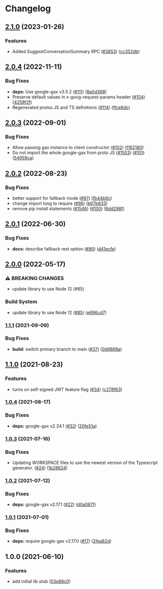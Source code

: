# Changelog

## [2.1.0](https://github.com/googleapis/google-cloud-node/compare/private-catalog-v2.0.4...private-catalog-v2.1.0) (2023-01-26)


### Features

* Added SuggestConversationSummary RPC ([#3853](https://github.com/googleapis/google-cloud-node/issues/3853)) ([cc352db](https://github.com/googleapis/google-cloud-node/commit/cc352db97f3bd8925bf1a7631a0ae64ff976fa4e))

## [2.0.4](https://github.com/googleapis/nodejs-private-catalog/compare/v2.0.3...v2.0.4) (2022-11-11)


### Bug Fixes

* **deps:** Use google-gax v3.5.2 ([#111](https://github.com/googleapis/nodejs-private-catalog/issues/111)) ([8a0d368](https://github.com/googleapis/nodejs-private-catalog/commit/8a0d368277802a788989c270ad400117010c0855))
* Preserve default values in x-goog-request-params header ([#104](https://github.com/googleapis/nodejs-private-catalog/issues/104)) ([4259f2f](https://github.com/googleapis/nodejs-private-catalog/commit/4259f2f26191b70e98cab9b2a75bef793ce3d7da))
* Regenerated protos JS and TS definitions ([#114](https://github.com/googleapis/nodejs-private-catalog/issues/114)) ([ffce6dc](https://github.com/googleapis/nodejs-private-catalog/commit/ffce6dc1534a49c2ae7354f32c28d03b90cd69d7))

## [2.0.3](https://github.com/googleapis/nodejs-private-catalog/compare/v2.0.2...v2.0.3) (2022-09-01)


### Bug Fixes

* Allow passing gax instance to client constructor ([#102](https://github.com/googleapis/nodejs-private-catalog/issues/102)) ([f162180](https://github.com/googleapis/nodejs-private-catalog/commit/f1621809c2773b4df97efe5d8ade8208ac8f95b4))
* Do not import the whole google-gax from proto JS ([#1553](https://github.com/googleapis/nodejs-private-catalog/issues/1553)) ([#101](https://github.com/googleapis/nodejs-private-catalog/issues/101)) ([54959ca](https://github.com/googleapis/nodejs-private-catalog/commit/54959cae8e8743c2bed567bacb9a36d0645c99ba))

## [2.0.2](https://github.com/googleapis/nodejs-private-catalog/compare/v2.0.1...v2.0.2) (2022-08-23)


### Bug Fixes

* better support for fallback mode ([#97](https://github.com/googleapis/nodejs-private-catalog/issues/97)) ([fb44b6c](https://github.com/googleapis/nodejs-private-catalog/commit/fb44b6c08f068ae0b0b240ecf5834483a17d653a))
* change import long to require ([#98](https://github.com/googleapis/nodejs-private-catalog/issues/98)) ([b67b633](https://github.com/googleapis/nodejs-private-catalog/commit/b67b63324e8a6f3bd5e36f403cbc92710576957e))
* remove pip install statements ([#1546](https://github.com/googleapis/nodejs-private-catalog/issues/1546)) ([#100](https://github.com/googleapis/nodejs-private-catalog/issues/100)) ([8dd298f](https://github.com/googleapis/nodejs-private-catalog/commit/8dd298f04e1d272697421c03a7c2a53942dd673b))

## [2.0.1](https://github.com/googleapis/nodejs-private-catalog/compare/v2.0.0...v2.0.1) (2022-06-30)


### Bug Fixes

* **docs:** describe fallback rest option ([#90](https://github.com/googleapis/nodejs-private-catalog/issues/90)) ([d41ecfe](https://github.com/googleapis/nodejs-private-catalog/commit/d41ecfecc4164cf023de6bddd09e07b4751eb07f))

## [2.0.0](https://github.com/googleapis/nodejs-private-catalog/compare/v1.1.1...v2.0.0) (2022-05-17)


### ⚠ BREAKING CHANGES

* update library to use Node 12 (#85)

### Build System

* update library to use Node 12 ([#85](https://github.com/googleapis/nodejs-private-catalog/issues/85)) ([e696cd7](https://github.com/googleapis/nodejs-private-catalog/commit/e696cd7c16ce8a80822e1f85cd35c2b072ea8d80))

### [1.1.1](https://www.github.com/googleapis/nodejs-private-catalog/compare/v1.1.0...v1.1.1) (2021-09-09)


### Bug Fixes

* **build:** switch primary branch to main ([#37](https://www.github.com/googleapis/nodejs-private-catalog/issues/37)) ([0d9868a](https://www.github.com/googleapis/nodejs-private-catalog/commit/0d9868aae4968603b418474f5154020225149a1c))

## [1.1.0](https://www.github.com/googleapis/nodejs-private-catalog/compare/v1.0.4...v1.1.0) (2021-08-23)


### Features

* turns on self-signed JWT feature flag ([#34](https://www.github.com/googleapis/nodejs-private-catalog/issues/34)) ([c278f63](https://www.github.com/googleapis/nodejs-private-catalog/commit/c278f635190b42687871e846193eb7b77df3e69f))

### [1.0.4](https://www.github.com/googleapis/nodejs-private-catalog/compare/v1.0.3...v1.0.4) (2021-08-17)


### Bug Fixes

* **deps:** google-gax v2.24.1 ([#32](https://www.github.com/googleapis/nodejs-private-catalog/issues/32)) ([20fe51a](https://www.github.com/googleapis/nodejs-private-catalog/commit/20fe51a9f2f588c744847905954cd16cc0e4a2bc))

### [1.0.3](https://www.github.com/googleapis/nodejs-private-catalog/compare/v1.0.2...v1.0.3) (2021-07-16)


### Bug Fixes

* Updating WORKSPACE files to use the newest version of the Typescript generator. ([#24](https://www.github.com/googleapis/nodejs-private-catalog/issues/24)) ([1b28824](https://www.github.com/googleapis/nodejs-private-catalog/commit/1b288240c644adadb8b6b330353875d08221e965))

### [1.0.2](https://www.github.com/googleapis/nodejs-private-catalog/compare/v1.0.1...v1.0.2) (2021-07-12)


### Bug Fixes

* **deps:** google-gax v2.17.1 ([#22](https://www.github.com/googleapis/nodejs-private-catalog/issues/22)) ([d0a067f](https://www.github.com/googleapis/nodejs-private-catalog/commit/d0a067f7d480b959f741130b1e5965d57d922507))

### [1.0.1](https://www.github.com/googleapis/nodejs-private-catalog/compare/v1.0.0...v1.0.1) (2021-07-01)


### Bug Fixes

* **deps:** require google-gax v2.17.0 ([#17](https://www.github.com/googleapis/nodejs-private-catalog/issues/17)) ([2fea82d](https://www.github.com/googleapis/nodejs-private-catalog/commit/2fea82d58484c8786da3121dfb2c252787d01a99))

## 1.0.0 (2021-06-10)


### Features

* add initial lib stub ([03e88c0](https://www.github.com/googleapis/nodejs-private-catalog/commit/03e88c03ecd68f6b269efbe56cfb7fcda9836f91))
